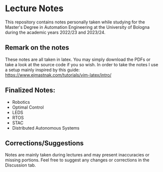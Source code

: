 # Lecture Notes
This repository contains notes personally taken while studying for the Master's Degree in Automation Engineering at the University of Bologna during the academic years 2022/23 and 2023/24. 

## Remark on the notes
These notes are all taken in latex. You may simply download the PDFs or take a look at the source code if you so wish. In order to take the notes I use a setup mainly inspired by this guide:
https://www.ejmastnak.com/tutorials/vim-latex/intro/

## Finalized Notes: 
- Robotics
- Optimal Control
- LEDS
- RTOS
- STAC
- Distributed Autonomous Systems

## Corrections/Suggestions
Notes are mainly taken during lectures and may present inaccuracies or missing portions. Feel free to suggest any changes or corrections in the Discussion tab.


